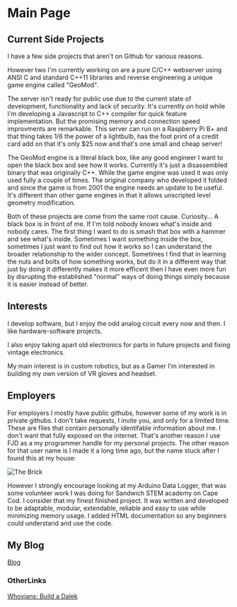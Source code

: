 # Main Page

## Current Side Projects
I have a few side projects that aren't on Github for various reasons.

However two I'm currently working on are a pure C/C++ webserver using ANSI C and standard C++11 libraries and reverse engineering a unique game engine called "GeoMod".  

The server isn't ready for public use due to the current state of development, functionality and lack of security. It's currently on hold while I'm developing a Javascript to C++ compiler for quick feature implementation.  But the promising memory and connection speed improvments are remarkable.  This server can run on a Raspberry Pi B+ and that thing takes 1/6 the power of a lightbulb, has the foot print of a credit card add on that it's only $25 now and that's one small and cheap server!

The GeoMod engine is a literal black box, like any good engineer I want to open the black box and see how it works.  Currently it's just a disassembled binary that was originally C++.  While the game engine was used it was only used fully a couple of times.  The original company who developed it folded and since the game is from 2001 the engine needs an update to be useful.  It's different than other game engines in that it allows unscripted level geometry modification.

Both of these projects are come from the same root cause.  Curiosity... A black box is in front of me.  If I'm told nobody knows what's inside and nobody cares. The first thing I want to do is smash that box with a hammer and see what's inside.  Sometimes I want something inside the box, sometimes I just want to find out how it works so I can understand the broader relationship to the wider concept.  Sometimes I find that in learning the nuts and bolts of how something works, but do it in a different way that just by doing it differently makes it more efficent then I have even more fun by disrupting the established "normal" ways of doing things simply because it is easier instead of better.


## Interests
I develop software, but I enjoy the odd analog circuit every now and then. I like hardware-software projects. 

I also enjoy taking apart old electronics for parts in future projects and fixing vintage electronics.

My main interest is in custom robotics, but as a Gamer I'm interested in building my own version of VR gloves and headset.



## Employers

For employers I mostly have public githubs, however some of my work is in private githubs.  I don't take requests, I invite you, and only for a limited time.  These are files that contain personally identifable information about me.  I don't want that fully exposed on the internet.  That's another reason I use FJD as a my programmer handle for my personal projects.  The other reason for that user name is I made it a long time ago, but the name stuck after I found this at my house:

![The Brick](/assets/FJD_brick_1.jpg)

However I strongly encourage looking at my Arduino Data Logger, that was some volunteer work I was doing for Sandwich STEM academy on Cape Cod. I consider that my finest finished project.  It was written and developed to be adaptable, modular, extendable, reliable and easy to use while minimizing memory usage.  I added HTML documentation so any beginners could understand and use the code.

## My Blog

[Blog](/blog/)

### OtherLinks
[Whovians: Build a Dalek](http://www.projectdalek.co.uk/)
